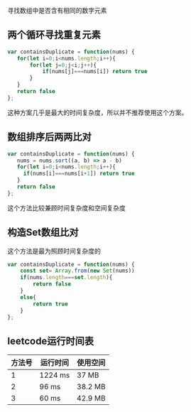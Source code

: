 寻找数组中是否含有相同的数字元素

## 两个循环寻找重复元素

```javascript
var containsDuplicate = function(nums) {
   for(let i=0;i<nums.length;i++){
       for(let j=0;j<i;j++){
           if(nums[j]===nums[i]) return true
       }
   }
   return false
};
```

这种方案几乎是最大的时间复杂度，所以并不推荐使用这个方案。



## 数组排序后两两比对

```javascript
var containsDuplicate = function(nums) {
   nums = nums.sort((a, b) => a - b)
   for(let i=0;i<nums.length;i++){
     if(nums[i]===nums[i+1]) return true
   }
   return false
};
```
这个方法比较兼顾时间复杂度和空间复杂度


## 构造Set数组比对

这个方法是最为照顾时间复杂度的

```javascript
var containsDuplicate = function(nums) {
    const set= Array.from(new Set(nums))
    if(nums.length===set.length){
        return false
    }
    else{
        return true
    }
};
```


## leetcode运行时间表

| 方法号 | 运行时间 | 使用空间 
| ------ | ----- | -----|
| 1 | 1224 ms | 37 MB |
| 2 | 96 ms | 38.2 MB | 
| 3 | 60 ms | 42.9 MB |
